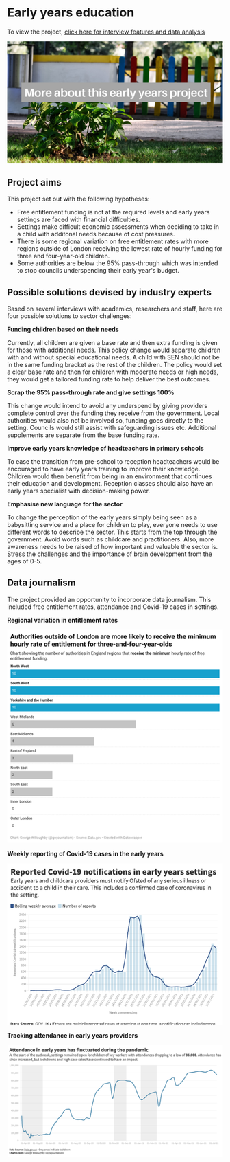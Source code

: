 # Early years education #

To view the project, [click here for interview features and data analysis](https://gwilloughby99.github.io/early-years-project/)

<a href="https://gwilloughby99.github.io/early-years-project/"> <img src="/assets/misc/early-years-header.png" alt="Header image for my early years project"></a>

## Project aims ##

This project set out with the following hypotheses:
- Free entitlement funding is not at the required levels and early years settings are faced with financial difficulties.
- Settings make difficult economic assessments when deciding to take in a child with additonal needs because of cost pressures.
- There is some regional variation on free entitlement rates with more regions outside of London receiving the lowest rate of hourly funding for three and four-year-old children.
- Some authorities are below the 95% pass-through which was intended to stop councils underspending their early year's budget.

## Possible solutions devised by industry experts ##

Based on several interviews with academics, researchers and staff, here are four possible solutions to sector challenges:

**Funding children based on their needs**

Currently, all children are given a base rate and then extra funding is given for those with additional needs. This policy change would separate children with and without special educational needs. A child with SEN should not be in the same funding bracket as the rest of the children. The policy would set a clear base rate and then for children with moderate needs or high needs, they would get a tailored funding rate to help deliver the best outcomes.

**Scrap the 95% pass-through rate and give settings 100%**

This change would intend to avoid any underspend by giving providers complete control over the funding they receive from the government. Local authorities would also not be involved so, funding goes directly to the setting. Councils would still assist with safeguarding issues etc. Additional supplements are separate from the base funding rate.

**Improve early years knowledge of headteachers in primary schools**

To ease the transition from pre-school to reception headteachers would be encouraged to have early years training to improve their knowledge. Children would then benefit from being in an environment that continues their education and development. Reception classes should also have an early years specialist with decision-making power.

**Emphasise new language for the sector**

To change the perception of the early years simply being seen as a babysitting service and a place for children to play, everyone needs to use different words to describe the sector. This starts from the top through the government. Avoid words such as childcare and practitioners. Also, more awareness needs to be raised of how important and valuable the sector is. Stress the challenges and the importance of brain development from the ages of 0-5.

## Data journalism

The project provided an opportunity to incorporate data journalism. This included free entitlement rates, attendance and Covid-19 cases in settings.

**Regional variation in entitlement rates**

<img src="/assets/misc/authorities-min.png" alt="Regions outside of London are more likely to receive the lowest rate of entitlement funding" style="width:600px">

**Weekly reporting of Covid-19 cases in the early years**

<img src="/assets/misc/cases-early-years.png" alt="Weekly Covid-19 notifications in early years settings" style="width:600px">

**Tracking attendance in early years providers**

<img src="/assets/misc/attendance.png" alt="Attendance in early years settings has been up and down over the past 18 months" style="width:600px">

